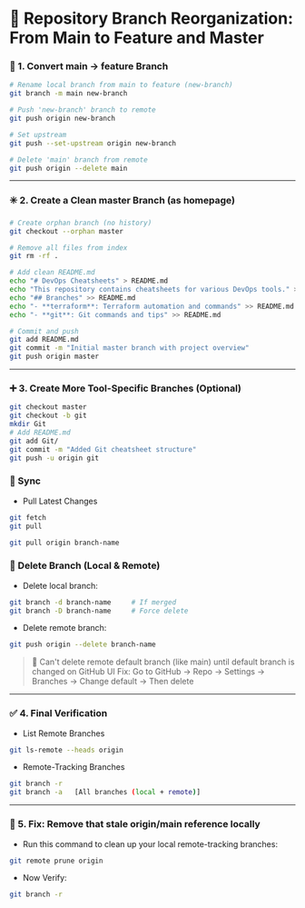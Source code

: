 # 🚀 Repository Branch Reorganization: From Main to Feature and Master

### 🔧 1. Convert main → feature Branch

```sh
# Rename local branch from main to feature (new-branch)
git branch -m main new-branch

# Push 'new-branch' branch to remote
git push origin new-branch

# Set upstream
git push --set-upstream origin new-branch

# Delete 'main' branch from remote
git push origin --delete main
```

---

### ✳️ 2. Create a Clean master Branch (as homepage)

```sh 
# Create orphan branch (no history)
git checkout --orphan master

# Remove all files from index
git rm -rf .

# Add clean README.md
echo "# DevOps Cheatsheets" > README.md
echo "This repository contains cheatsheets for various DevOps tools." >> README.md
echo "## Branches" >> README.md
echo "- **terraform**: Terraform automation and commands" >> README.md
echo "- **git**: Git commands and tips" >> README.md

# Commit and push
git add README.md
git commit -m "Initial master branch with project overview"
git push origin master
```
---

### ➕ 3. Create More Tool-Specific Branches (Optional)
```sh
git checkout master
git checkout -b git
mkdir Git
# Add README.md
git add Git/
git commit -m "Added Git cheatsheet structure"
git push -u origin git
```

### 🔁 Sync

- Pull Latest Changes
```sh
git fetch
git pull

git pull origin branch-name
```

### 🧹 Delete Branch (Local & Remote)

- Delete local branch:
```sh
git branch -d branch-name     # If merged
git branch -D branch-name     # Force delete
```

- Delete remote branch:
```sh
git push origin --delete branch-name
```
> 🛑 Can't delete remote default branch (like main) until default branch is changed on GitHub UI
Fix: Go to GitHub → Repo → Settings → Branches → Change default → Then delete

---

### ✅ 4. Final Verification
- List Remote Branches
```sh
git ls-remote --heads origin
```

- Remote-Tracking Branches
```sh
git branch -r
git branch -a   [All branches (local + remote)]
```
---

### 🧹 5. Fix: Remove that stale origin/main reference locally
- Run this command to clean up your local remote-tracking branches:
```sh
git remote prune origin
```

- Now Verify:
```sh
git branch -r
```